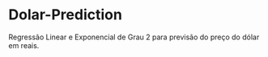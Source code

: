 # Dolar-Prediction
Regressão Linear e Exponencial de Grau 2 para previsão do preço do dólar em reais.
